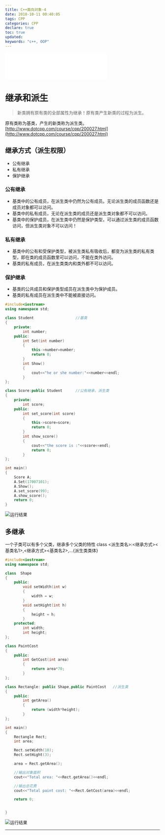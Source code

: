 ```yaml
---
title: C++面向对象-4
date: 2018-10-11 00:40:05
tags: CPP
categories: CPP
declare: true
toc: true
updated:
keywords: "c++, OOP"
---
```


<iframe frameborder="no" border="0" marginwidth="0" marginheight="0" width=330 height=86 src="//music.163.com/outchain/player?type=2&id=461748517&auto=1&height=66"></iframe>

# 继承和派生

>新类拥有原有类的全部属性为继承！原有类产生新类的过程为派生。

原有类称为基类，产生的新类称为派生类。
[http://www.dotcpp.com/course/cpp/200027.html](http://www.dotcpp.com/course/cpp/200027.html)

## 继承方式（派生权限）

* 公有继承
* 私有继承
* 保护继承

<!-- more -->

### 公有继承

* 基类中的公有成员，在派生类中仍然为公有成员。无论派生类的成员函数还是成员对象都可以访问。
* 基类中的私有成员，无论在派生类的成员还是派生类对象都不可以访问。
* 基类中的保护成员，在派生类中仍然是保护类型，可以通过派生类的成员函数访问，但派生类对象不可以访问！

### 私有继承

- 基类中的公有和受保护类型，被派生类私有吸收后，都变为派生类的私有类型，即在类的成员函数里可以访问，不能在类外访问。
- 基类的私有成员，在派生类类内和类外都不可以访问。

### 保护继承

- 基类的公共成员和保护类型成员在派生类中为保护成员。
- 基类的私有成员在派生类中不能被直接访问。

```c++
#include<iostream>
using namespace std;

class Student                   //基类
{
	private:
	    int number;
	public:
		int Set(int number)
		{
			this->number=number;
			return 0;
		}
		int Show()
		{
			cout<<"he or she number:"<<number<<endl;
		}
};

class Score:public Student      //公有继承，派生类
{
	private:
	    int score;
	public:
		int set_score(int score)
		{
			this->score=score;
			return 0;
		}
		int show_score()
		{
			cout<<"the score is :"<<score<<endl;
			return 0;
		}
};

int main()
{
	Score A;
	A.Set(17007101);
	A.Show();
	A.set_score(99);
	A.show_score();
	return 0;
}
```

![运行结果](https://i.imgur.com/jpF5xiJ.png)

## 多继承

一个子类可以有多个父类，继承多个父类的特性
	class <派生类名>:<继承方式><基类名1>,<继承方式><基类名2>,...{派生类类体}

```c++
#include<iostream>
using namespace std;

class  Shape
{
	public:
		void setWidth(int w)
		{
			width = w;
		}
		void setHight(int h)
		{
			height = h;
		}
	protected:
		int width;
		int height;
};

class PaintCost
{
	public:
	    int GetCost(int area)
		{
			return area*70;
		}
};

class Rectangle: public Shape,public PaintCost   //派生类
{
	public:
		int getArea()
		{
			return (width*height);
		}
};

int main()
{
	Rectangle Rect;
	int area;

	Rect.setWidth(10);
	Rect.setHight(3);

	area = Rect.getArea();

	//输出对象面积
	cout<<"Total area: "<<Rect.getArea()<<endl;

	//输出总花费
	cout<<"Total paint cost: "<<Rect.GetCost(area)<<endl;

	return 0;


}
```

![运行结果](https://i.imgur.com/QwAzhpK.png)

---